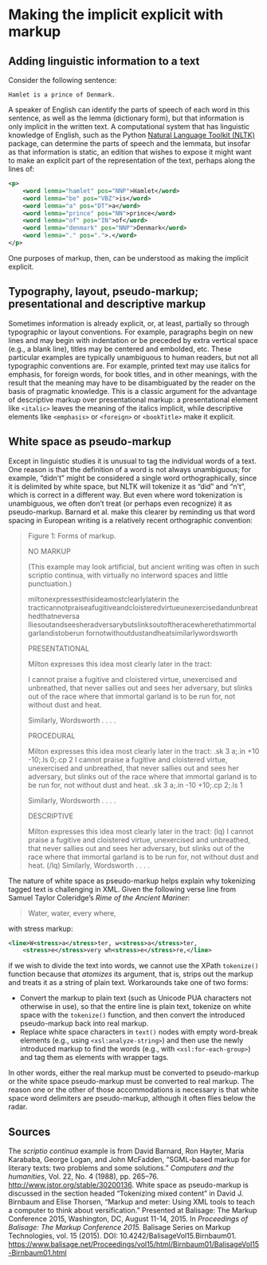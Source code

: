 # Making the implicit explicit with markup

## Adding linguistic information to a text

Consider the following sentence:

```
Hamlet is a prince of Denmark.
```

A speaker of English can identify the parts of speech of each word in this sentence, as well as the lemma (dictionary form), but that information is only implicit in the written text. A computational system that has linguistic knowledge of English, such as the Python [Natural Language Toolkit (NLTK)](http://www.nltk.org/) package, can determine the parts of speech and the lemmata, but insofar as that information is static, an edition that wishes to expose it might want to make an explicit part of the representation of the text, perhaps along the lines of:

```xml
<p>
    <word lemma="hamlet" pos="NNP">Hamlet</word>
    <word lemma="be" pos="VBZ">is</word>
    <word lemma="a" pos="DT">a</word>
    <word lemma="prince" pos="NN">prince</word>
    <word lemma="of" pos="IN">of</word>
    <word lemma="denmark" pos="NNP">Denmark</word>
    <word lemma="." pos=".">.</word>
</p>
```

One purposes of markup, then, can be understood as making the implicit explicit. 

## Typography, layout, pseudo-markup; presentational and descriptive markup

Sometimes information is already explicit, or, at least, partially so through typographic or layout conventions. For example, paragraphs begin on new lines and may begin with indentation or be preceded by extra vertical space (e.g., a blank line), titles may be centered and embolded, etc. These particular examples are typically unambiguous to human readers, but not all typographic conventions are. For example, printed text may use italics for emphasis, for foreign words, for book titles, and in other meanings, with the result that the meaning may have to be disambiguated by the reader on the basis of pragmatic knowledge. This is a classic argument for the advantage of descriptive markup over presentational markup: a presentational element like `<italic>` leaves the meaning of the italics implicit, while descriptive elements like `<emphasis>` or `<foreign>` or `<bookTitle>` make it explicit.

## White space as pseudo-markup

Except in linguistic studies it is unusual to tag the individual words of a text. One reason is that the definition of a word is not always unambiguous; for example, “didn’t” might be considered a single word orthographically, since it is delimited by white space, but NLTK will tokenize it as “did” and “n’t”, which is correct in a different way. But even where word tokenization is unambiguous, we often don’t treat (or perhaps even recognize) it as pseudo-markup. Barnard et al. make this clearer by reminding us that word spacing in European writing is a relatively recent orthographic convention:

> Figure 1: Forms of markup.
>
> NO MARKUP
>
> (This example may look artificial, but ancient writing was often in such scriptio
> continua, with virtually no interword spaces and little punctuation.)
>
> miltonexpressesthisideamostclearlylaterin the tracticannotpraiseafugitiveandcloisteredvirtueunexercisedandunbreathedthatneversa lliesoutandseesheradversarybutslinksoutoftheracewherethatimmortalgarlandistoberun fornotwithoutdustandheatsimilarlywordsworth
>
>PRESENTATIONAL
>
> Milton expresses this idea most clearly later in the tract:
>
> I cannot praise a fugitive and cloistered virtue, unexercised and unbreathed, that never sallies out and sees her adversary, but slinks out of the race where that immortal garland is to be run for, not without dust and heat.
>
> Similarly, Wordsworth . . . .    
>
> PROCEDURAL
>
> Milton expresses this idea most clearly later in the tract:  .sk 3 a;.in +10 -10;.ls 0;.cp 2            I cannot praise a fugitive and cloistered virtue, unexercised and unbreathed, that never sallies out and sees her adversary, but slinks out of the race where that immortal garland is to be run for, not without dust and heat. .sk 3 a;.in -10 +10;.cp 2;.ls 1               
>
> Similarly, Wordsworth . . . .  
>
> DESCRIPTIVE
>
> Milton expresses this idea most clearly later in the tract:  (lq)                 I cannot praise a fugitive and cloistered virtue, unexercised and unbreathed, that never sallies out and sees her adversary, but slinks out of the race where that immortal garland is to be run for, not without dust and heat.                          (/lq)                 Similarly, Wordsworth . . . .

The nature of white space as pseudo-markup helps explain why tokenizing tagged text is challenging in XML. Given the following verse line from Samuel Taylor Coleridge’s *Rime of the Ancient Mariner*:

> Water, water, every where, 

with stress markup:

```xml
<line>W<stress>a</stress>ter, w<stress>a</stress>ter, 
	<stress>e</stress>very wh<stress>e</stress>re,</line>
```

if we wish to divide the text into words, we cannot use the XPath `tokenize()` function because that *atomizes* its argument, that is, strips out the markup and treats it as a string of plain text. Workarounds take one of two forms:

* Convert the markup to plain text (such as Unicode PUA characters not otherwise in use), so that the entire line is plain text, tokenize on white space with the `tokenize()` function, and then convert the introduced pseudo-markup back into real markup.
* Replace white space characters in `text()` nodes with empty word-break elements (e.g., using `<xsl:analyze-string>`) and then use the newly introduced markup to find the words (e.g., with `<xsl:for-each-group>`) and tag them as elements with wrapper tags.

In other words, either the real markup must be converted to pseudo-markup or the white space pseudo-markup must be converted to real markup. The reason one or the other of those accommodations is necessary is that white space word delimiters are pseudo-markup, although it often flies below the radar.
 
## Sources

The *scriptio continua* example is from David Barnard, Ron Hayter, Maria Karababa, George Logan, and John McFadden, “SGML-based markup for literary texts: two problems and some solutions.” *Computers and the humanities*, Vol. 22, No. 4 (1988), pp. 265–76. <http://www.jstor.org/stable/30200136>. White space as pseudo-markup is discussed in the section headed “Tokenizing mixed content” in David J. Birnbaum and Elise Thorsen, “Markup and meter: Using XML tools to teach a computer to think about versification.” Presented at Balisage: The Markup Conference 2015, Washington, DC, August 11-14, 2015. In *Proceedings of Balisage: The Markup Conference 2015.* Balisage Series on Markup Technologies, vol. 15 (2015). DOI: 10.4242/BalisageVol15.Birnbaum01. <https://www.balisage.net/Proceedings/vol15/html/Birnbaum01/BalisageVol15-Birnbaum01.html>